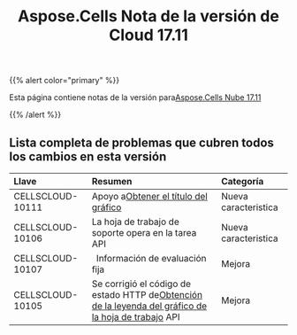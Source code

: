 ﻿---
title: Aspose.Cells Nota de la versión de Cloud 17.11
second_title: Aspose.Cells Cloud Documen
type: docs
url: /es/aspose-cells-cloud-17-11-release-notes/
aliases: [/aspose-cells-for-cloud-17-11-release-notes/]
description: Aspose.Cells La nube admite Excel para crear, convertir, fusionar, dividir, proteger, operación de objetos internos, etc.
weight: 10
---
{{% alert color="primary" %}} 

 Esta página contiene notas de la versión para[Aspose.Cells Nube 17.11](https://apireference.aspose.cloud/cells/)

{{% /alert %}} 
## **Lista completa de problemas que cubren todos los cambios en esta versión**

|**Llave**|**Resumen**|**Categoría**|
|:- |:- |:- |
|CELLSCLOUD-10111| Apoyo a[Obtener el título del gráfico](https://apireference.aspose.cloud/cells/#!/CellsCharts/CellsCharts_GetWorksheetChartTitle)|Nueva caracteristica|
|CELLSCLOUD-10106 | La hoja de trabajo de soporte opera en la tarea API|Nueva caracteristica|
|CELLSCLOUD-10107|` `Información de evaluación fija| Mejora|
|CELLSCLOUD-10105| Se corrigió el código de estado HTTP de[Obtención de la leyenda del gráfico de la hoja de trabajo](https://apireference.aspose.cloud/cells/#!/CellsCharts/CellsCharts_GetWorksheetChartLegend) API|Mejora|

